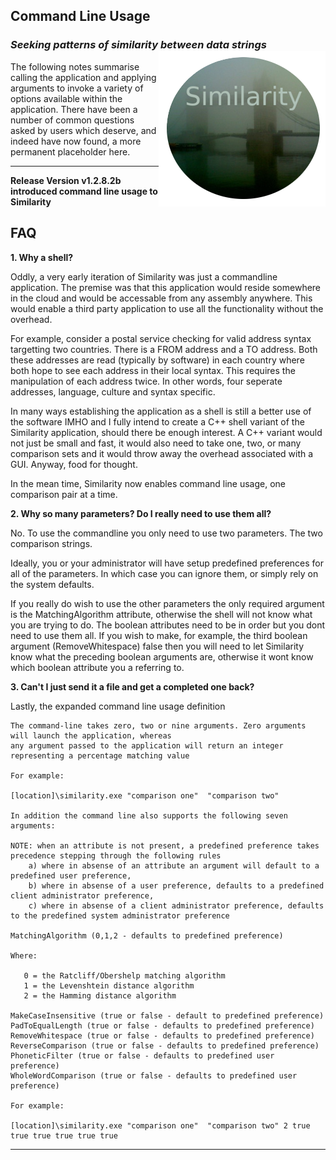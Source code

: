 ## Command Line Usage
### *Seeking patterns of similarity between data strings* <img align="right" src="../images/NAVSimilarityLogoSmall.png">
The following notes summarise calling the application and applying arguments to invoke a variety of options available within the application.  There have been a number of 
common questions asked by users which deserve, and indeed have now found, a more permanent placeholder here.
***

**Release Version v1.2.8.2b introduced command line usage to Similarity**

## FAQ
**1. Why a shell?**

  Oddly, a very early iteration of Similarity was just a commandline application.  The premise was that this application would reside somewhere in the cloud and
  would be accessable from any assembly anywhere. This would enable a third party application to use all the functionality without the overhead. 
  
  For example, consider a postal service checking for valid address syntax targetting two countries. There is a FROM address and a TO address. Both these addresses 
  are read (typically by software) in each country where both hope to see each address in their local syntax.  This requires the manipulation of each address twice. 
  In other words, four seperate addresses, language, culture and syntax specific.
  
  In many ways establishing the application as a shell is still a better use of the software IMHO and I fully intend to create a C++ shell variant of the Similarity 
  application, should there be enough interest. A C++ variant would not just be small and fast, it would also need to take one, two, or many comparison sets and 
  it would throw away the overhead associated with a GUI.  Anyway, food for thought. 
  
  In the mean time, Similarity now enables command line usage, one comparison pair at a time. 
  
**2. Why so many parameters? Do I really need to use them all?**

No. To use the commandline you only need to use two parameters.  The two comparison strings.

Ideally, you or your administrator will have setup predefined preferences for all of the parameters. In which case you can ignore them, or simply rely on the 
system defaults.

If you really do wish to use the other parameters the only required argument is the MatchingAlgorithm attribute, otherwise the shell will not know what you are trying
to do. The boolean attributes need to be in order but you dont need to use them all.  If you wish to make, for example, the third boolean argument (RemoveWhitespace)
false then you will need to let Similarity know what the preceding boolean arguments are, otherwise it wont know which boolean attribute you a referring to.

**3. Can't I just send it a file and get a completed one back?**  

Lastly, the expanded command line usage definition

	The command-line takes zero, two or nine arguments. Zero arguments will launch the application, whereas
	any argument passed to the application will return an integer representing a percentage matching value
	
	For example:
	
	[location]\similarity.exe "comparison one"  "comparison two"
	
	In addition the command line also supports the following seven arguments:
	
	NOTE: when an attribute is not present, a predefined preference takes precedence stepping through the following rules
		a) where in absense of an attribute an argument will default to a predefined user preference, 
		b) where in absense of a user preference, defaults to a predefined client administrator preference,
		c) where in absense of a client administrator preference, defaults to the predefined system administrator preference
	
	MatchingAlgorithm (0,1,2 - defaults to predefined preference)
	
	Where:
	
	   0 = the Ratcliff/Obershelp matching algorithm
	   1 = the Levenshtein distance algorithm
	   2 = the Hamming distance algorithm
	
	MakeCaseInsensitive (true or false - default to predefined preference)
	PadToEqualLength (true or false - defaults to predefined preference)
	RemoveWhitespace (true or false - defaults to predefined preference)
	ReverseComparison (true or false - defaults to predefined preference)
	PhoneticFilter (true or false - defaults to predefined user preference)
	WholeWordComparison (true or false - defaults to predefined user preference)
	
	For example:
	
	[location]\similarity.exe "comparison one"  "comparison two" 2 true true true true true true

***

[Hamming Distance as a Concept in DNA Molecular Recognition]: https://pubs.acs.org/doi/full/10.1021/acsomega.7b00053
[Journal of Biomedical Semantics]: https://jbiomedsem.biomedcentral.com/articles/10.1186/s13326-019-0216-2
[The Levenshtein distance algorithm]: https://www.educative.io/edpresso/the-levenshtein-distance-algorithm
[The Gestalt Approach]: https://en.wikipedia.org/wiki/Gestalt_Pattern_Matching
[read more]: https://ceresbakalite.github.io/similarity/ 
[The Apache log4net library]: https://logging.apache.org/log4net/
[v1.2.8.3b notes]: https://github.com/ceresBakalite/similarity/releases/tag/v1.2.8.3b
[v1.2.8.2b notes]: https://github.com/ceresBakalite/similarity/releases/tag/v1.2.8.2b
[v1.3.2b notes]: https://github.com/ceresBakalite/similarity/releases/tag/v1.3.2b
[v1.3.3b notes]: https://github.com/ceresBakalite/similarity/releases/tag/v1.3.3b
[v1.3.4b notes]: https://github.com/ceresBakalite/similarity/releases/tag/v1.3.4b


